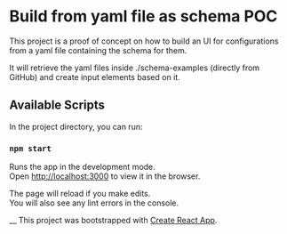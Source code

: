 # Build from yaml file as schema POC

This project is a proof of concept on how to build an UI for configurations from a yaml file containing the schema for them.

It will retrieve the yaml files inside ./schema-examples (directly from GitHub) and create input elements based on it.


## Available Scripts

In the project directory, you can run:

### `npm start`

Runs the app in the development mode.\
Open [http://localhost:3000](http://localhost:3000) to view it in the browser.

The page will reload if you make edits.\
You will also see any lint errors in the console.

__
This project was bootstrapped with [Create React App](https://github.com/facebook/create-react-app).
